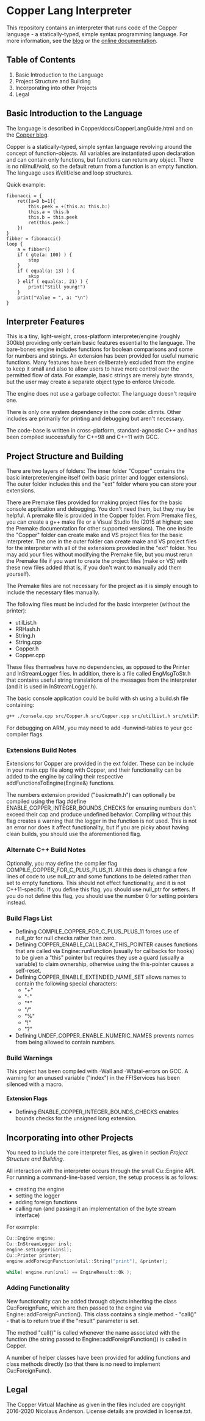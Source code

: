 # Copper Lang Interpreter
This repository contains an interpreter that runs code of the Copper language - a statically-typed, simple syntax programming language. For more information, see the [blog](https://copperlang.wordpress.com) or the [online documentation](https://chronologicaldot.github.io/CopperLang/).

## Table of Contents
1. Basic Introduction to the Language
2. Project Structure and Building
3. Incorporating into other Projects
4. Legal

## Basic Introduction to the Language

The language is described in Copper/docs/CopperLangGuide.html and on the [Copper blog](http://copperlang.wordpress.com).

Copper is a statically-typed, simple syntax language revolving around the concept of function-objects. All variables are instantiated upon declaration and can contain only functions, but functions can return any object. There is no nil/null/void, so the default return from a function is an empty function. The language uses if/elif/else and loop structures.

Quick example:
```Copper
fibonacci = {
	ret([a=0 b=1]{
		this.peek = +(this.a: this.b:)
		this.a = this.b
		this.b = this.peek
		ret(this.peek:)
	})
}
fibber = fibonacci()
loop {
	a = fibber()
	if ( gte(a: 100) ) {
		stop
	}
	if ( equal(a: 13) ) {
		skip
	} elif ( equal(a:, 21) ) {
		print("Still young!")
	}
	print("Value = ", a: "\n")
}
```


## Interpreter Features

This is a tiny, light-weight, cross-platform interpreter/engine (roughly 300kb) providing only certain basic features essential to the language. The bare-bones engine includes functions for boolean comparisons and some for numbers and strings. An extension has been provided for useful numeric functions. Many features have been deliberately excluded from the engine to keep it small and also to allow users to have more control over the permitted flow of data. For example, basic strings are merely byte strands, but the user may create a separate object type to enforce Unicode.

The engine does not use a garbage collector. The language doesn't require one.

There is only one system dependency in the core code: climits. Other includes are primarily for printing and debugging but aren't necessary.

The code-base is written in cross-platform, standard-agnostic C++ and has been compiled successfully for C++98 and C++11 with GCC.


## Project Structure and Building

There are two layers of folders: The inner folder "Copper" contains the basic interpreter/engine itself (with basic printer and logger extensions). The outer folder includes this and the "ext" folder where you can store your extensions.

There are Premake files provided for making project files for the basic console application and debugging. You don't need them, but they may be helpful. A premake file is provided in the Copper folder. From Premake files, you can create a g++ make file or a Visual Studio file (2015 at highest; see the Premake documentation for other supported versions). The one inside the "Copper" folder can create make and VS project files for the basic interpreter. The one in the outer folder can create make and VS project files for the interpreter with all of the extensions provided in the "ext" folder. You may add your files without modifying the Premake file, but you must rerun the Premake file if you want to create the project files (make or VS) with these new files added (that is, if you don't want to manually add them yourself).

The Premake files are not necessary for the project as it is simply enough to include the necessary files manually.

The following files must be included for the basic interpreter (without the printer):

* utilList.h
* RRHash.h
* String.h
* String.cpp
* Copper.h
* Copper.cpp

These files themselves have no dependencies, as opposed to the Printer and InStreamLogger files.
In addition, there is a file called EngMsgToStr.h that contains useful string translations of the messages from the interpreter (and it is used in InStreamLogger.h).

The basic console application could be build with sh using a build.sh file containing:
```bash
g++ ./console.cpp src/Copper.h src/Copper.cpp src/utilList.h src/utilPipe.h src/Strings.h src/RRHash.h src/Strings.cpp stdlib/Printer.h stdlib/InStreamLogger.h -Wall -Wfatal-errors -O3 -o bin/Copper.exe
```

For debugging on ARM, you may need to add -funwind-tables to your gcc compiler flags.


### Extensions Build Notes

Extensions for Copper are provided in the ext folder. These can be include in your main.cpp file along with Copper, and their functionality can be added to the engine by calling their respective addFunctionsToEngine(Engine&) functions.

The numbers extension provided ("basicmath.h") can optionally be compiled using the flag #define ENABLE_COPPER_INTEGER_BOUNDS_CHECKS for ensuring numbers don't exceed their cap and produce undefined behavior. Compiling without this flag creates a warning that the logger in the function is not used. This is not an error nor does it affect functionality, but if you are picky about having clean builds, you should use the aforementioned flag.


### Alternate C++ Build Notes

Optionally, you may define the compiler flag COMPILE_COPPER_FOR_C_PLUS_PLUS_11. All this does is change a few lines of code to use null_ptr and some functions to be deleted rather than set to empty functions. This should not effect functionality, and it is not C++11-specific. If you define this flag, you should use null_ptr for setters. If you do not define this flag, you should use the number 0 for setting pointers instead.


### Build Flags List

* Defining COMPILE_COPPER_FOR_C_PLUS_PLUS_11 forces use of null_ptr for null checks rather than zero.
* Defining COPPER_ENABLE_CALLBACK_THIS_POINTER causes functions that are called via Engine::runFunction (usually for callbacks for hooks) to be given a "this" pointer but requires they use a guard (usually a variable) to claim ownership, otherwise using the this-pointer causes a self-reset.
* Defining COPPER_ENABLE_EXTENDED_NAME_SET allows names to contain the following special characters:
	* "+"
	* "-"
	* "*"
	* "/"
	* "%"
	* "!"
	* "?"
* Defining UNDEF_COPPER_ENABLE_NUMERIC_NAMES prevents names from being allowed to contain numbers.


### Build Warnings

This project has been compiled with -Wall and -Wfatal-errors on GCC.
A warning for an unused variable ("index") in the FFIServices has been silenced with a macro.


#### Extension Flags

* Defining ENABLE_COPPER_INTEGER_BOUNDS_CHECKS enables bounds checks for the unsigned long extension.


## Incorporating into other Projects

You need to include the core interpreter files, as given in section <i>Project Structure and Building</i>.

All interaction with the interpreter occurs through the small Cu::Engine API.
For running a command-line-based version, the setup process is as follows:
* creating the engine
* setting the logger
* adding foreign functions
* calling run (and passing it an implementation of the byte stream interface)

For example:
```C++
Cu::Engine engine;
Cu::InStreamLogger insl;
engine.setLogger(&insl);
Cu::Printer printer;
engine.addForeignFunction(util::String("print"), &printer);

while( engine.run(insl) == EngineResult::Ok );
```

### Adding Functionality

New functionality can be added through objects inheriting the class Cu::ForeignFunc, which are then passed to the engine via Engine::addForeignFunction(). This class contains a single method - "call()" - that is to return true if the "result" parameter is set.

The method "call()" is called whenever the name associated with the function (the string passed to Engine::addForeignFunction()) is called in Copper.

A number of helper classes have been provided for adding functions and class methods directly (so that there is no need to implement Cu::ForeignFunc).


## Legal

The Copper Virtual Machine as given in the files included are copyright 2016-2020 Nicolaus Anderson.
License details are provided in license.txt.

